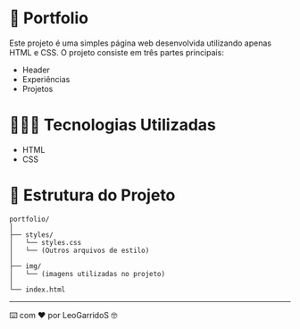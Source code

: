 # 📁 Portfolio
Este projeto é uma simples página web desenvolvida utilizando apenas HTML e CSS. 
O projeto consiste em três partes principais:

- Header
- Experiências
- Projetos

# 👨🏻‍💻 Tecnologias Utilizadas
- HTML
- CSS

# 🌳 Estrutura do Projeto

```
portfolio/
│
├── styles/
│   └── styles.css
│   └── (Outros arquivos de estilo)
│
├── img/
│   └── (imagens utilizadas no projeto)
│
└── index.html

```


---
⌨️ com ❤ por LeoGarridoS 🤓